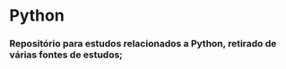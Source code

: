 # Python

### Repositório para estudos relacionados a Python, retirado de várias fontes de estudos;




